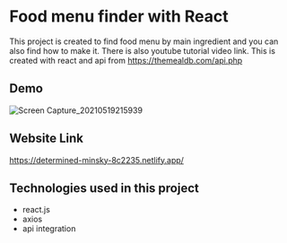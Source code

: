 # Food menu finder with React

This project is created to find food menu by main ingredient and you can also find how to make it. There is also youtube tutorial video link. This is created with react and api from https://themealdb.com/api.php

## Demo
![Screen Capture_20210519215939](https://user-images.githubusercontent.com/69965001/118845810-1ba00380-b8f2-11eb-9403-27c9936f21e6.png)


## Website Link
https://determined-minsky-8c2235.netlify.app/

## Technologies used in this project
- react.js
- axios
- api integration
